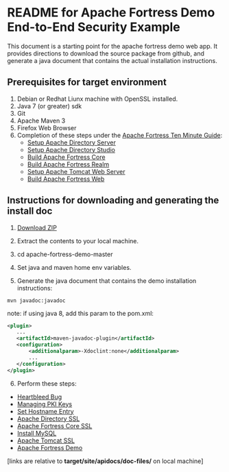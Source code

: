 # README for Apache Fortress Demo End-to-End Security Example

 This document is a starting point for the apache fortress demo web app.
 It provides directions to download the source package from github, and generate
 a java document that contains the actual installation instructions.

## Prerequisites for target environment
1. Debian or Redhat Liunx machine with OpenSSL installed.
2. Java 7 (or greater) sdk
3. Git
4. Apache Maven 3
5. Firefox Web Browser
6. Completion of these steps under the [Apache Fortress Ten Minute Guide](http://directory.apache.org/fortress/gen-docs/latest/apidocs/org/apache/directory/fortress/core/doc-files/ten-minute-guide.html):
    * [Setup Apache Directory Server](http://directory.apache.org/fortress/gen-docs/latest/apidocs/org/apache/directory/fortress/core/doc-files/apache-directory-server.html)
    * [Setup Apache Directory Studio](http://directory.apache.org/fortress/gen-docs/latest/apidocs/org/apache/directory/fortress/core/doc-files/apache-directory-studio.html)
    * [Build Apache Fortress Core](http://directory.apache.org/fortress/gen-docs/latest/apidocs/org/apache/directory/fortress/core/doc-files/apache-fortress-core.html)
    * [Build Apache Fortress Realm](http://directory.apache.org/fortress/gen-docs/latest/apidocs/org/apache/directory/fortress/core/doc-files/apache-fortress-realm.html)
    * [Setup Apache Tomcat Web Server](http://directory.apache.org/fortress/gen-docs/latest/apidocs/org/apache/directory/fortress/core/doc-files/apache-tomcat.html)
    * [Build Apache Fortress Web](http://directory.apache.org/fortress/gen-docs/latest/apidocs/org/apache/directory/fortress/core/doc-files/apache-fortress-web.html)

## Instructions for downloading and generating the install doc

1. [Download ZIP](https://github.com/shawnmckinney/apache-fortress-demo/archive/master.zip)

2. Extract the contents to your local machine.

3. cd apache-fortress-demo-master

4. Set java and maven home env variables.

5. Generate the java document that contains the demo installation instructions:
 ````
mvn javadoc:javadoc
 ````

 note: if using java 8, add this param to the pom.xml:
 ```xml
<plugin>
    ...
    <artifactId>maven-javadoc-plugin</artifactId>
    <configuration>
        <additionalparam>-Xdoclint:none</additionalparam>
        ...
    </configuration>
</plugin>
 ```

6. Perform these steps:
 * [Heartbleed Bug](target/site/apidocs/doc-files/opensslheartbleed.html)
 * [Managing PKI Keys](target/site/apidocs/doc-files/keys.html)
 * [Set Hostname Entry](target/site/apidocs/doc-files/hosts.html)
 * [Apache Directory SSL](target/site/apidocs/doc-files/apache-directory-ssl.html)
 * [Apache Fortress Core SSL](target/site/apidocs/doc-files/apache-fortress-core-ssl.html)
 * [Install MySQL](target/site/apidocs/doc-files/mysql.html)
 * [Apache Tomcat SSL](target/site/apidocs/doc-files/apache-tomcat-ssl.html)
 * [Apache Fortress Demo](target/site/apidocs/doc-files/apache-fortress-demo.html)

 [links are relative to **target/site/apidocs/doc-files/** on local machine]
